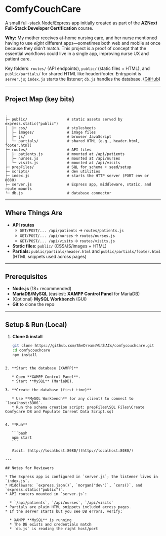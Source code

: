 # ComfyCouchCare

A small full-stack Node/Express app initially created as part of the **AZNext Full-Stack Developer Certification** course.

**Why:** My mother receives at-home nursing care, and her nurse mentioned having to use *eight* different apps—sometimes both web and mobile at once because they didn’t match. This project is a proof of concept that the essential workflows could live in a single app, improving nurse UX and patient care.

Key folders: `routes/` (API endpoints), `public/` (static files + HTML), and `public/partials/` for shared HTML like header/footer. Entrypoint is `server.js`; `index.js` starts the listener; `db.js` handles the database. ([GitHub][1])

[1]: https://github.com/SheDreamsWithAIs/comfycouchcare

---

## Project Map (key bits)

```

.
├─ public/                  # static assets served by express.static("public")
│  ├─ css/                  # stylesheets
│  ├─ images/               # image files
│  ├─ js/                   # browser JavaScript
│  └─ partials/             # shared HTML (e.g., header.html, footer.html)
├─ routes/                  # API files
│  ├─ patients.js           # mounted at /api/patients
│  ├─ nurses.js             # mounted at /api/nurses
│  └─ visits.js             # mounted at /api/visits
├─ prepFiles/               # SQL for schema + seed/setup
├─ scripts/                 # dev utilities
├─ index.js                 # starts the HTTP server (PORT env or 8080)
├─ server.js                # Express app, middleware, static, and route mounts
└─ db.js                    # database connector

````

---

## Where Things Are

- **API routes**
  - `GET/POST/... /api/patients` → `routes/patients.js`
  - `GET/POST/... /api/nurses` → `routes/nurses.js`
  - `GET/POST/... /api/visits` → `routes/visits.js`
- **Static files:** `public/` (CSS/JS/images + HTML)
- **Partials:** `public/partials/header.html` and `public/partials/footer.html` (HTML snippets used across pages)

---

## Prerequisites

- **Node.js** (18+ recommended)
- **MariaDB/MySQL** (easiest: **XAMPP Control Panel** for MariaDB)
- (Optional) **MySQL Workbench** (GUI)
- **Git** to clone the repo

---

## Setup & Run (Local)

1) **Clone & install**
   ```bash
   git clone https://github.com/SheDreamsWithAIs/comfycouchcare.git
   cd comfycouchcare
   npm install
````

2. **Start the database (XAMPP)**

   * Open **XAMPP Control Panel**.
   * Start **MySQL** (MariaDB).

3. **Create the database (first time)**

   * Use **MySQL Workbench** (or any client) to connect to `localhost:3306`.
   * Run the schema creation script: prepFiles\SQL Files\Create Comfycare DB and Populate Current Data Script.sql


4. **Run**

   ```bash
   npm start
   ```

   Visit: [http://localhost:8080/](http://localhost:8080/)

---

## Notes for Reviewers

* The Express app is configured in `server.js`; the listener lives in `index.js`.
* Middleware: `express.json()`, `morgan("dev")`, `cors()`, and `express.static("public")`.
* API routers mounted in `server.js`:

  * `/api/patients`, `/api/nurses`, `/api/visits`
* Partials are plain HTML snippets included across pages.
* If the server starts but you see DB errors, verify:

  * XAMPP **MySQL** is running
  * The DB exists and credentials match
  * `db.js` is reading the right host/port 